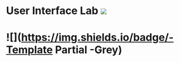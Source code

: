 # User Interface Lab ![](https://img.shields.io/badge/-Live-brightgreen)
# ![](https://img.shields.io/badge/-Template Partial -Grey)
